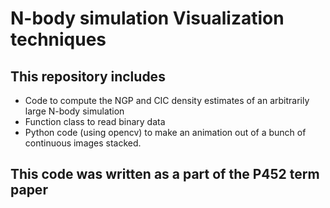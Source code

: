 # N-body simulation Visualization techniques
## This repository includes
- Code to compute the NGP and CIC density estimates of an arbitrarily large N-body simulation
- Function class to read binary data
- Python code (using opencv) to make an animation out of a bunch of continuous images stacked.
## This code was written as a part of the P452 term paper
